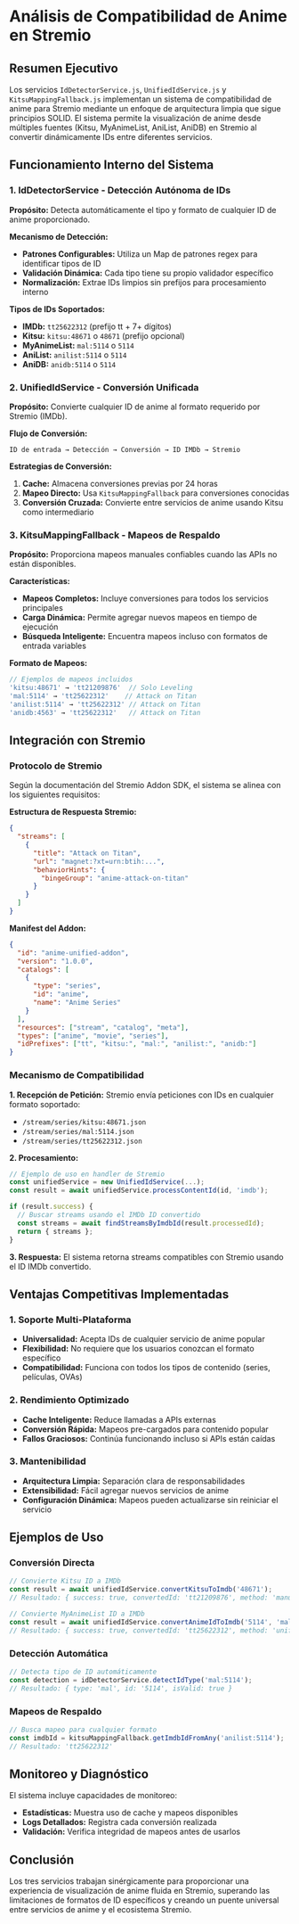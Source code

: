 # Análisis de Compatibilidad de Anime en Stremio

## Resumen Ejecutivo

Los servicios `IdDetectorService.js`, `UnifiedIdService.js` y `KitsuMappingFallback.js` implementan un sistema de compatibilidad de anime para Stremio mediante un enfoque de arquitectura limpia que sigue principios SOLID. El sistema permite la visualización de anime desde múltiples fuentes (Kitsu, MyAnimeList, AniList, AniDB) en Stremio al convertir dinámicamente IDs entre diferentes servicios.

## Funcionamiento Interno del Sistema

### 1. IdDetectorService - Detección Autónoma de IDs

**Propósito:** Detecta automáticamente el tipo y formato de cualquier ID de anime proporcionado.

**Mecanismo de Detección:**
- **Patrones Configurables:** Utiliza un Map de patrones regex para identificar tipos de ID
- **Validación Dinámica:** Cada tipo tiene su propio validador específico
- **Normalización:** Extrae IDs limpios sin prefijos para procesamiento interno

**Tipos de IDs Soportados:**
- **IMDb:** `tt25622312` (prefijo tt + 7+ dígitos)
- **Kitsu:** `kitsu:48671` o `48671` (prefijo opcional)
- **MyAnimeList:** `mal:5114` o `5114`
- **AniList:** `anilist:5114` o `5114`
- **AniDB:** `anidb:5114` o `5114`

### 2. UnifiedIdService - Conversión Unificada

**Propósito:** Convierte cualquier ID de anime al formato requerido por Stremio (IMDb).

**Flujo de Conversión:**
```
ID de entrada → Detección → Conversión → ID IMDb → Stremio
```

**Estrategias de Conversión:**
1. **Cache:** Almacena conversiones previas por 24 horas
2. **Mapeo Directo:** Usa `KitsuMappingFallback` para conversiones conocidas
3. **Conversión Cruzada:** Convierte entre servicios de anime usando Kitsu como intermediario

### 3. KitsuMappingFallback - Mapeos de Respaldo

**Propósito:** Proporciona mapeos manuales confiables cuando las APIs no están disponibles.

**Características:**
- **Mapeos Completos:** Incluye conversiones para todos los servicios principales
- **Carga Dinámica:** Permite agregar nuevos mapeos en tiempo de ejecución
- **Búsqueda Inteligente:** Encuentra mapeos incluso con formatos de entrada variables

**Formato de Mapeos:**
```javascript
// Ejemplos de mapeos incluidos
'kitsu:48671' → 'tt21209876'  // Solo Leveling
'mal:5114' → 'tt25622312'    // Attack on Titan
'anilist:5114' → 'tt25622312' // Attack on Titan
'anidb:4563' → 'tt25622312'   // Attack on Titan
```

## Integración con Stremio

### Protocolo de Stremio

Según la documentación del Stremio Addon SDK, el sistema se alinea con los siguientes requisitos:

**Estructura de Respuesta Stremio:**
```json
{
  "streams": [
    {
      "title": "Attack on Titan",
      "url": "magnet:?xt=urn:btih:...",
      "behaviorHints": {
        "bingeGroup": "anime-attack-on-titan"
      }
    }
  ]
}
```

**Manifest del Addon:**
```json
{
  "id": "anime-unified-addon",
  "version": "1.0.0",
  "catalogs": [
    {
      "type": "series",
      "id": "anime",
      "name": "Anime Series"
    }
  ],
  "resources": ["stream", "catalog", "meta"],
  "types": ["anime", "movie", "series"],
  "idPrefixes": ["tt", "kitsu:", "mal:", "anilist:", "anidb:"]
}
```

### Mecanismo de Compatibilidad

**1. Recepción de Petición:**
Stremio envía peticiones con IDs en cualquier formato soportado:
- `/stream/series/kitsu:48671.json`
- `/stream/series/mal:5114.json`
- `/stream/series/tt25622312.json`

**2. Procesamiento:**
```javascript
// Ejemplo de uso en handler de Stremio
const unifiedService = new UnifiedIdService(...);
const result = await unifiedService.processContentId(id, 'imdb');

if (result.success) {
  // Buscar streams usando el IMDb ID convertido
  const streams = await findStreamsByImdbId(result.processedId);
  return { streams };
}
```

**3. Respuesta:**
El sistema retorna streams compatibles con Stremio usando el ID IMDb convertido.

## Ventajas Competitivas Implementadas

### 1. Soporte Multi-Plataforma
- **Universalidad:** Acepta IDs de cualquier servicio de anime popular
- **Flexibilidad:** No requiere que los usuarios conozcan el formato específico
- **Compatibilidad:** Funciona con todos los tipos de contenido (series, películas, OVAs)

### 2. Rendimiento Optimizado
- **Cache Inteligente:** Reduce llamadas a APIs externas
- **Conversión Rápida:** Mapeos pre-cargados para contenido popular
- **Fallos Graciosos:** Continúa funcionando incluso si APIs están caídas

### 3. Mantenibilidad
- **Arquitectura Limpia:** Separación clara de responsabilidades
- **Extensibilidad:** Fácil agregar nuevos servicios de anime
- **Configuración Dinámica:** Mapeos pueden actualizarse sin reiniciar el servicio

## Ejemplos de Uso

### Conversión Directa
```javascript
// Convierte Kitsu ID a IMDb
const result = await unifiedIdService.convertKitsuToImdb('48671');
// Resultado: { success: true, convertedId: 'tt21209876', method: 'manual_mapping' }

// Convierte MyAnimeList ID a IMDb
const result = await unifiedIdService.convertAnimeIdToImdb('5114', 'mal');
// Resultado: { success: true, convertedId: 'tt25622312', method: 'unified_mapping' }
```

### Detección Automática
```javascript
// Detecta tipo de ID automáticamente
const detection = idDetectorService.detectIdType('mal:5114');
// Resultado: { type: 'mal', id: '5114', isValid: true }
```

### Mapeos de Respaldo
```javascript
// Busca mapeo para cualquier formato
const imdbId = kitsuMappingFallback.getImdbIdFromAny('anilist:5114');
// Resultado: 'tt25622312'
```

## Monitoreo y Diagnóstico

El sistema incluye capacidades de monitoreo:
- **Estadísticas:** Muestra uso de cache y mapeos disponibles
- **Logs Detallados:** Registra cada conversión realizada
- **Validación:** Verifica integridad de mapeos antes de usarlos

## Conclusión

Los tres servicios trabajan sinérgicamente para proporcionar una experiencia de visualización de anime fluida en Stremio, superando las limitaciones de formatos de ID específicos y creando un puente universal entre servicios de anime y el ecosistema Stremio.